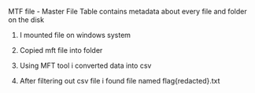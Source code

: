 MTF file - Master File Table contains metadata about every file and folder on the disk

1. I mounted file on windows system

2. Copied mft file into folder

3. Using MFT tool i converted data into csv

4. After filtering out csv file i found file named flag{redacted}.txt
